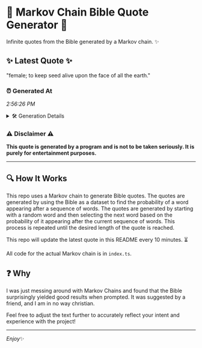 # 📖 Markov Chain Bible Quote Generator 📖

Infinite quotes from the Bible generated by a Markov chain. ✨

## ✨ Latest Quote ✨
"female; to keep seed alive upon the face of all the earth."

### ⏰ Generated At
*2:56:26 PM*

<details>
    <summary>🛠️ Generation Details</summary>
    <p>
        <strong>🌱 Seed:</strong> female;<br>
        <strong>🔄 Iterations:</strong> 11<br>
        <strong>📜 Context History:</strong><br>[ female; ]: to<br>[ female;, to ]: keep<br>[ female;, to, keep ]: seed<br>[ female;, to, keep, seed ]: alive<br>[ female;, to, keep, seed, alive ]: upon<br>[ female;, to, keep, seed, alive, upon ]: the<br>[ to, keep, seed, alive, upon, the ]: face<br>[ keep, seed, alive, upon, the, face ]: of<br>[ seed, alive, upon, the, face, of ]: all<br>[ alive, upon, the, face, of, all ]: the<br>[ upon, the, face, of, all, the ]: earth.<br>
    </p>
</details>

### ⚠️ Disclaimer ⚠️
**This quote is generated by a program and is not to be taken seriously. It is purely for entertainment purposes.**

---

## 🔍 How It Works

This repo uses a Markov chain to generate Bible quotes. The quotes are generated by using the Bible as a dataset to find the probability of a word appearing after a sequence of words. The quotes are generated by starting with a random word and then selecting the next word based on the probability of it appearing after the current sequence of words. This process is repeated until the desired length of the quote is reached.

This repo will update the latest quote in this README every 10 minutes. ⏳

All code for the actual Markov chain is in `index.ts`.

## ❓ Why

I was just messing around with Markov Chains and found that the Bible surprisingly yielded good results when prompted. 
It was suggested by a friend, and I am in no way christian.

Feel free to adjust the text further to accurately reflect your intent and experience with the project!

---

*Enjoy*✨
